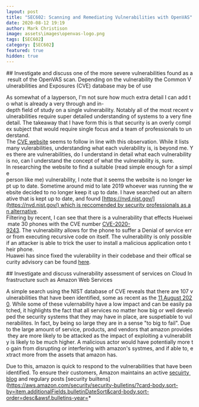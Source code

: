 ```yaml
---
layout: post
title: "SEC602: Scanning and Remediating Vulnerabilities with OpenVAS"
date: 2020-08-12 19:19
author: Mark Christison
image: assets\images\openvas-logo.png
tags: [SEC602]
category: [SEC602]
featured: true
hidden: true
---
```


## Investigate and discuss one of the more severe vulnerabilities found as a result of the OpenVAS scan. Depending on the vulnerability the Common Vulnerabilities and Exposures (CVE) database may be of use

As somewhat of a layperson, I'm not sure how much extra detail I can add to what is already a very through and in-depth field of study on a single vulnerability. Notably all of the most recent vulnerabilities require super detailed understanding of systems to a very fine detail. The takeaway that I have form this is that security is an overly complex subject that would require single focus and a team of professionals to understand. The [CVE website](https://www.cvedetails.com) seems to follow in line with this observation. While it lists many vulerabilities, understanding what each vulerability is, is beyond me. Yes there are vulnerabilities, do I understand in detail what each vulnerability is no, can I understand the concept of what the vulnerability is, sure.
In researching the website to find a suitable (read simple enough for a simple person like me) vulnerability, I note that it seems the website is no longer kept up to date. Sometime around mid to late 2019 whoever was running the website decided to no longer keep it up to date. I have searched out an alternative that is kept up to date, and found [https://nvd.nist.gov/](https://nvd.nist.gov/) which is reccomended by security professionals as an alternative.
Filtering by recent, I can see that there is a vulnerability that effects Hueiwei mate 30 phones with the CVE number [CVE-2020-9243](https://nvd.nist.gov/vuln/detail/CVE-2020-9243). The vulnerability allows for the phone to suffer a Denial of service error from executing recursive code on itself. The vulnerability is only possible if an attacker is able to trick the user to install a malicious application onto their phone.
Huawei has since fixed the vulerability in their codebase and their offical security advisory can be found [here](https://www.huawei.com/en/psirt/security-advisories/huawei-sa-20200805-03-smartphone-en).

## Investigate and discuss vulnerability assessment of services on Cloud Infrastructure such as Amazon Web Services

A simple search using the NIST database of CVE reveals that there are 107 vulnerabilities that have been identified, some as recent as the [11 August 2020](https://nvd.nist.gov/vuln/detail/CVE-2020-8912). While some of these vulernability have a low impact and can be easily patched, it highlights the fact that all services no matter how big or well developed the security systems that they may have in place, are suspetiable to vulnerabilites. In fact, by being so large they are in a sense "to big to fail". Due to the large amount of service, products, and vendors that amazon provides they are more likely to be attacked as the impact of exploiting a vulnerability is likely to be much higher. A malicious actor would have potentially more to gain from disrupting or interfering with amazon's systmes, and if able to, extract more from the assets that amazon has.

Due to this, amazon is quick to respond to the vulnerabilities that have been identified. To ensure their customers, Amazon maintains an active [secuirty blog](https://aws.amazon.com/blogs/security/) and regulary posts [security builtens](https://aws.amazon.com/security/security-bulletins/?card-body.sort-by=item.additionalFields.bulletinDateSort&card-body.sort-order=desc&awsf.bulletins-year=*
